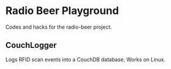 Radio Beer Playground
=====================

Codes and hacks for the radio-beer project.

CouchLogger
-----------

Logs RFID scan events into a CouchDB database.  Works on Linux.

